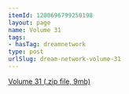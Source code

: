 ```yaml
---
itemId: 1200696799250198
layout: page
name: Volume 31
tags:
- hasTag: dreamnetwork
type: post
urlSlug: dream-network-volume-31
---
```

<a href="files/Volume_31.zip" download>Volume 31 (.zip file, 9mb)</a>